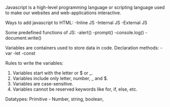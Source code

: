 Javascript is a high-level programming language or scripting language used to make our websites and web-applications interactive.

Ways to add javascript to HTML:
-Inline JS
-Internal JS
-External JS

Some predefined functions of JS:
-alert()
-prompt()
-console.log()
-document.write()

Variables are containers used to store data in code.
Declaration methods:
-var
-let
-const

Rules to write the variables:
1) Variables start with the letter or $ or _.
2) Variables include only letter, number, _ and $.
3) Variables are case-sensitive.
4) Variables cannot be reserved keywords like for, if, else, etc.

Datatypes:
Primitive - Number, string, boolean, 
